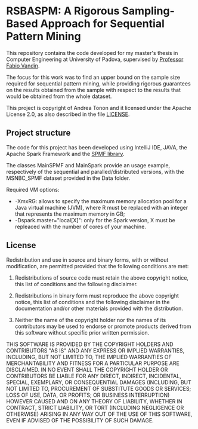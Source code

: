 # RSBASPM: A Rigorous Sampling-Based Approach for Sequential Pattern Mining

This repository contains the code developed for my master's thesis in Computer Engineering at University of Padova,
supervised by [Professor Fabio Vandin](http://www.dei.unipd.it/~vandinfa/).

The focus for this work was to find an upper bound on the sample size required for sequential pattern mining, while
providing rigorous guarantees on the results obtained from the sample with respect to the results that would be 
obtained from the whole dataset.

This project is copyright of Andrea Tonon and it licensed under the Apache License 2.0, as also described in the file [LICENSE](LICENSE).

## Project structure ##

The code for this project has been developed using IntelliJ IDE, JAVA, the Apache Spark Framework and the [SPMF library](http://www.philippe-fournier-viger.com/spmf/).

The classes MainSPMF and MainSpark provide an usage example, respectively of the sequential and paralled/distributed versions,
with the MSNBC_SPMF dataset provided in the Data folder.

Required VM options:
* -XmxRG: allows to specify the maximum memory allocation pool for a Java virtual machine (JVM), where R must be replaced with
an integer that represents the maximum memory in GB;
* -Dspark.master="local\[X\]": only for the Spark version, X must be repleaced with the number of cores of your machine. 

## License

Redistribution and use in source and binary forms, with or without modification, are permitted provided that the following conditions are met:

1. Redistributions of source code must retain the above copyright notice, this list of conditions and the following disclaimer.

2. Redistributions in binary form must reproduce the above copyright notice, this list of conditions and the following disclaimer in the documentation and/or other materials provided with the distribution.

3. Neither the name of the copyright holder nor the names of its contributors may be used to endorse or promote products derived from this software without specific prior written permission.

THIS SOFTWARE IS PROVIDED BY THE COPYRIGHT HOLDERS AND CONTRIBUTORS "AS IS" AND ANY EXPRESS OR IMPLIED WARRANTIES, INCLUDING, BUT NOT LIMITED TO, THE IMPLIED WARRANTIES OF MERCHANTABILITY AND FITNESS FOR A PARTICULAR PURPOSE ARE DISCLAIMED. IN NO EVENT SHALL THE COPYRIGHT HOLDER OR CONTRIBUTORS BE LIABLE FOR ANY DIRECT, INDIRECT, INCIDENTAL, SPECIAL, EXEMPLARY, OR CONSEQUENTIAL DAMAGES (INCLUDING, BUT NOT LIMITED TO, PROCUREMENT OF SUBSTITUTE GOODS OR SERVICES; LOSS OF USE, DATA, OR PROFITS; OR BUSINESS INTERRUPTION) HOWEVER CAUSED AND ON ANY THEORY OF LIABILITY, WHETHER IN CONTRACT, STRICT LIABILITY, OR TORT (INCLUDING NEGLIGENCE OR OTHERWISE) ARISING IN ANY WAY OUT OF THE USE OF THIS SOFTWARE, EVEN IF ADVISED OF THE POSSIBILITY OF SUCH DAMAGE.
